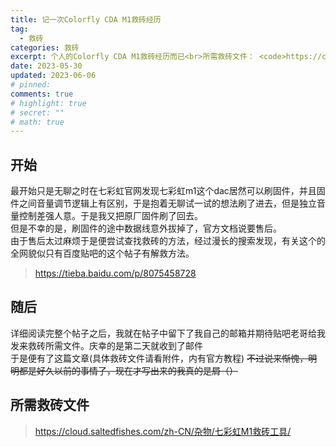 ```yaml
---
title: 记一次Colorfly CDA M1救砖经历
tag:
  - 救砖
categories: 救砖
excerpt: 个人的Colorfly CDA M1救砖经历而已<br>所需救砖文件： <code>https://cloud.saltedfishes.com/zh-CN/杂物/七彩虹M1救砖工具/</code>
date: 2023-05-30
updated: 2023-06-06
# pinned: 
comments: true
# highlight: true
# secret: ""
# math: true
---
```

## 开始

最开始只是无聊之时在七彩虹官网发现七彩虹m1这个dac居然可以刷固件，并且固件之间音量调节逻辑上有区别，于是抱着无聊试一试的想法刷了进去，但是独立音量控制差强人意。于是我又把原厂固件刷了回去。<br>
但是不幸的是，刷固件的途中数据线意外拔掉了，官方文档说要售后。<br>
由于售后太过麻烦于是便尝试查找救砖的方法，经过漫长的搜索发现，有关这个的全网貌似只有百度贴吧的这个帖子有解救方法。

> https://tieba.baidu.com/p/8075458728

## 随后

详细阅读完整个帖子之后，我就在帖子中留下了我自己的邮箱并期待贴吧老哥给我发来救砖所需文件。庆幸的是第二天就收到了邮件<br>
于是便有了这篇文章(具体救砖文件请看附件，内有官方教程)
~~不过说来惭愧，明明都是好久以前的事情了，现在才写出来的我真的是屑（）~~

## 所需救砖文件

> https://cloud.saltedfishes.com/zh-CN/杂物/七彩虹M1救砖工具/

